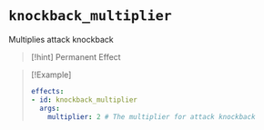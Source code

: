 # `knockback_multiplier`

Multiplies attack knockback

> [!hint] Permanent Effect

> [!Example]
> ```yaml
> effects:
> - id: knockback_multiplier
>   args:
>     multiplier: 2 # The multiplier for attack knockback
> ```
